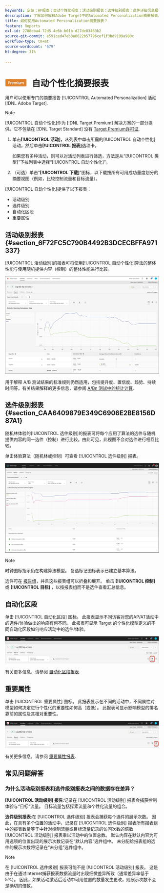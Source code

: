 ```yaml
---
keywords: 定位；AP报表；自动个性化报表；活动级别报表；选件级别报表；选件详细信息报表；常见问题解答
description: 了解如何解释Adobe Target中的Automated Personalization摘要报表。 您可以从此报表切换到自动化区段和重要属性报表。
title: 如何使用Automated Personalization摘要报表？
feature: Reports
exl-id: 2708eba4-72d5-4e6b-b01b-d27de03463b2
source-git-commit: e591ced47eb3a0622b57796cef1f3bd9199a980c
workflow-type: tm+mt
source-wordcount: '679'
ht-degree: 31%

---
```


# ![PREMIUM](/help/main/assets/premium.png) 自动个性化摘要报表

用户可以使用专门的摘要报告 [!UICONTROL Automated Personalization] 活动 [!DNL Adobe Target].

>[!NOTE]
>
>[!UICONTROL 自动个性化]作为 [!DNL Target Premium] 解决方案的一部分提供。它不包括在 [!DNL Target Standard] 没有 [Target Premium许可证](/help/main/c-intro/intro.md#premium).

1. 单击&#x200B;**[!UICONTROL 活动]**，从列表中单击所需的[!UICONTROL 自动个性化]活动，然后单击&#x200B;**[!UICONTROL 报表]**&#x200B;选项卡。

   如果您有多种活动，则可以对活动列表进行筛选，方法是从“[!UICONTROL 类型]”下拉列表中选择“[!UICONTROL 自动个性化]”。

1. （可选）单击“**[!UICONTROL 下载]**”图标，以下载按所有可用成功量度划分的摘要视图（例如，比较控制流量和目标流量）。

[!UICONTROL 自动个性化]提供了以下报表：

* 活动级别
* 选件级别
* 自动化区段
* 重要属性

## 活动级别报表 {#section_6F72FC5C790B4492B3DCECBFFA971337}

[!UICONTROL 活动级别]的报表可将使用[!UICONTROL 自动个性化]算法的整体性能与使用随机提供内容（控制）的整体性能进行比较。

![活动级别的报表](/help/main/c-reports/assets/box_plot_ap.png)

用于解释 A/B 测试结果的标准规则仍然适用，包括提升度、置信度、趋势、持续时间等。有关结果解释的更多信息，请参阅 [A/Bn 测试中的统计计算](/help/main/c-reports/statistical-methodology/statistical-calculations.md).

## 选件级别报表 {#section_CAA6409879E349C6906E2BE8156D87A1}

随机林体验的[!UICONTROL 选件级别]的报表可将每个应用了算法的选件与随机提供内容的同一选件（控制）进行比较。由此可见，此视图不会对选件进行相互比较。

单击体验算法（随机林或控制）可查看 [!UICONTROL 选件级别] 报表。

![Adobe Target中的选件级别报表](/help/main/c-reports/assets/ap_OfferLevelRpt.png)

>[!NOTE]
>
>时钟图标指示仍在构建算法模型。 复选标记图标表示已建立基本算法。

选件可在 [报告组](/help/main/c-reports/personalization-reports/offer-reporting-groups-in-automated-personalization.md)，并且这些报表组可以折叠和展开。 单击 **[!UICONTROL 控制]** 或 **[!UICONTROL 目标]** ，以按报表组而不是选件查看汇总信息。

## 自动化区段

单击 [!UICONTROL 自动化区段] 图标。 此报表显示不同访客对您的AP/AT活动中的选件/体验做出的响应有何不同。 此报表可显示 Target 的个性化模型定义的不同自动化区段如何响应活动中的选件/体验。

![“自动化区段”图标](/help/main/c-reports/assets/icon-automated-sements-ap.png)

有关更多信息，请参阅 [自动化区段报表](/help/main/c-reports/c-personalization-insights-reports/automated-segments-report.md).

## 重要属性

单击 [!UICONTROL 重要属性] 图标。 此报表显示在不同的活动中，不同属性对模型如何决定进行个性化的重要性如何高（或低）。 此报表可显示影响模型的排名靠前的属性及其相对重要性。

![“重要属性”图标](/help/main/c-reports/assets/icon-important-attributes-ap.png)

有关更多信息，请参阅 [重要属性报表](/help/main/c-reports/c-personalization-insights-reports/important-attributes-report.md).

## 常见问题解答

### 为什么活动级别报表和选件级别报表之间的数据存在差异？

**[!UICONTROL 活动级别] 报告**:记录在 [!UICONTROL 活动级别] 报表会捕获控制体验与“目标”流量。 目标流量包括探索流量和个性化流量的组合。

**选件级别报表**:在 [!UICONTROL 选件级别] 报表会捕获每个选件的展示次数。 因此，在具有多个位置的活动中，记录在 [!UICONTROL 选件级别] 报表所有报表组中的报表数量等于中针对控制流量或目标流量记录的访问次数的倍数 [!UICONTROL 活动级别] 报表乘以活动中的位置总数。 默认内容在默认内容为可用选项的位置出现的展示次数记录在“默认内容”选件组中。 未分配给报表组的选件的展示次数将记录在“未分组”选件组中。

>[!NOTE]
>
>在 [!UICONTROL 选件级别] 报表可能不是 [!UICONTROL 活动级别] 报表。 这是由于在通过Internet捕获报表数据流量时出现细微差异所致（通常差异率低于5%）。 因此，如果活动激活后活动中可用位置的数量发生更改，则展示次数不会是确切的倍数。
